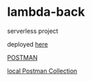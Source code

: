 # lambda-back

serverless project 

deployed [here](https://uhr1yd5f11.execute-api.us-east-1.amazonaws.com/dev/puzzle)

[POSTMAN](https://www.getpostman.com/collections/d37921452b0559883a85)

[local Postman Collection](./LAMBDA.postman_collection.json)
